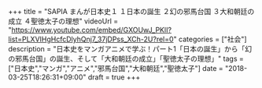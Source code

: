 +++
title =  "SAPIA まんが日本史１ １日本の誕生 ２幻の邪馬台国 ３大和朝廷の成立 ４聖徳太子の理想"
videoUrl = "https://www.youtube.com/embed/GXOUwJ_PKlI?list=PLXVIHgHcfcDlyhQnj7_37jDPss_XCh-2U?rel=0"
categories = ["社会"]
description = "日本史をマンガアニメで学ぶ！パート1「日本の誕生」から「幻の邪馬台国」の誕生、そして「大和朝廷の成立」「聖徳太子の理想」"
tags = ["日本史","マンガ","アニメ","邪馬台国","大和朝廷","聖徳太子"]
date = "2018-03-25T18:26:31+09:00"
draft = true
+++

